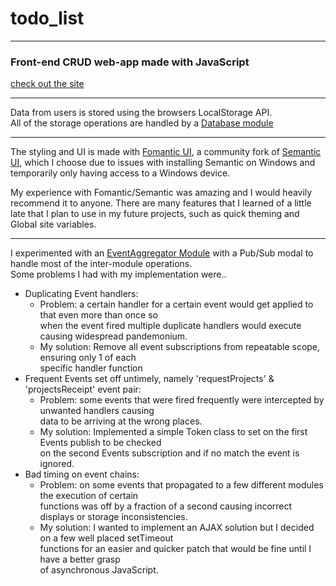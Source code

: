  # todo_list
 ---
 ### Front-end CRUD web-app made with JavaScript

 [check out the site](https://kiizerd.github.io/todo_list/dist/)

 ---

  Data from users is stored using the browsers LocalStorage API.  
  All of the storage operations are handled by a [Database module](https://github.com/kiizerd/todo_list/blob/main/src/database.js) 

 ---

  The styling and UI is made with [Fomantic UI](https://fomantic-ui.com/), a community fork of [Semantic UI](https://semantic-ui.com/), which I choose due to issues with installing Semantic on Windows and temporarily only having access to a Windows device.

  My experience with Fomantic/Semantic was amazing and I would heavily recommend it to anyone. 
  There are many features that I learned of a little late that I plan to use in my future projects, such as quick theming and Global site variables.

 ---

  I experimented with an [EventAggregator Module](https://github.com/kiizerd/todo_list/blob/main/src/events.js) with a Pub/Sub modal to handle most of the inter-module operations.  
  Some problems I had with my implementation were..  
  - Duplicating Event handlers:  
    - Problem: a certain handler for a certain event would get applied to that even more than once so  
        when the event fired multiple duplicate handlers would execute causing widespread pandemonium.       
    - My solution: Remove all event subscriptions from repeatable scope, ensuring only 1 of each  
      specific handler function         
  - Frequent Events set off untimely, namely 'requestProjects' & 'projectsReceipt' event pair:    
    - Problem: some events that were fired frequently were intercepted by unwanted handlers causing  
      data to be arriving at the wrong places.          
    - My solution: Implemented a simple Token class to set on the first Events publish to be checked  
      on the second Events subscription and if no match the event is ignored.    
  - Bad timing on event chains:        
    - Problem: on some events that propagated to a few different modules the execution of certain  
      functions was off by a fraction of a second causing incorrect displays or storage inconsistencies.          
    - My solution: I wanted to implement an AJAX solution but I decided on a few well placed setTimeout  
      functions for an easier and quicker patch that would be fine until I have a better grasp  
      of asynchronous JavaScript.  

    
